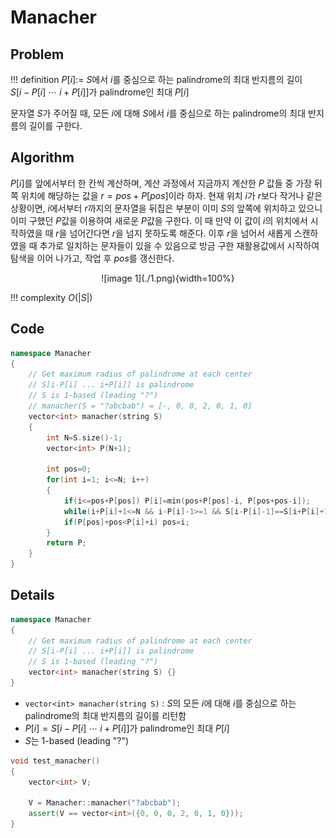 # Manacher

## Problem

!!! definition
    $P[i] :=$ $S$에서 $i$를 중심으로 하는 palindrome의 최대 반지름의 길이  
    $S[i-P[i] \ \cdots \ i+P[i]]$가 palindrome인 최대 $P[i]$

문자열 $S$가 주어질 때, 모든 $i$에 대해 $S$에서 $i$를 중심으로 하는 palindrome의 최대 반지름의 길이를 구한다.

## Algorithm

$P[i]$를 앞에서부터 한 칸씩 계산하며, 계산 과정에서 지금까지 계산한 $P$ 값들 중 가장 뒤쪽 위치에 해당하는 값을 $r=pos+P[pos]$이라 하자.
현재 위치 $i$가 $r$보다 작거나 같은 상황이면, $i$에서부터 $r$까지의 문자열을 뒤집은 부분이 이미 $S$의 앞쪽에 위치하고 있으니 이미 구했던 $P$값을 이용하여 새로운 $P$값을 구한다.
이 때 만약 이 값이 $i$의 위치에서 시작하였을 때 $r$을 넘어간다면 $r$을 넘지 못하도록 해준다.
이후 $r$을 넘어서 새롭게 스캔하였을 때 추가로 일치하는 문자들이 있을 수 있음으로 방금 구한 재활용값에서 시작하여 탐색을 이어 나가고, 작업 후 $pos$를 갱신한다.

<center>
![image 1](./1.png){width=100%}
</center>

!!! complexity
    $O(|S|)$

## Code

``` cpp linenums="1" title="manacher.cpp"
namespace Manacher
{
    // Get maximum radius of palindrome at each center
    // S[i-P[i] ... i+P[i]] is palindrome
    // S is 1-based (leading "?")
    // manacher(S = "?abcbab") = [-, 0, 0, 2, 0, 1, 0]
    vector<int> manacher(string S)
    {
        int N=S.size()-1;
        vector<int> P(N+1);

        int pos=0;
        for(int i=1; i<=N; i++)
        {
            if(i<=pos+P[pos]) P[i]=min(pos+P[pos]-i, P[pos+pos-i]);
            while(i+P[i]+1<=N && i-P[i]-1>=1 && S[i-P[i]-1]==S[i+P[i]+1]) P[i]++;
            if(P[pos]+pos<P[i]+i) pos=i;
        }
        return P;
    }
}
```

## Details

``` cpp linenums="1" title="template"
namespace Manacher
{
    // Get maximum radius of palindrome at each center
    // S[i-P[i] ... i+P[i]] is palindrome
    // S is 1-based (leading "?")
    vector<int> manacher(string S) {}
}
```

- `vector<int> manacher(string S)` : $S$의 모든 $i$에 대해 $i$를 중심으로 하는 palindrome의 최대 반지름의 길이를 리턴함
- $P[i] = S[i-P[i] \ \cdots \ i+P[i]]$가 palindrome인 최대 $P[i]$
- $S$는 1-based (leading "?")

``` cpp linenums="1" title="example"
void test_manacher()
{
    vector<int> V;

    V = Manacher::manacher("?abcbab");
    assert(V == vector<int>({0, 0, 0, 2, 0, 1, 0}));
}
```